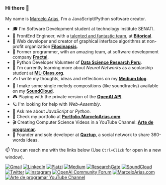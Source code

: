 ### Hi there 👋

My name is [Marcelo Arias](https://marceloarias.com), I'm a JavaScript/Python software creator.

- 🎓 I'm Software Development student at technology institute SENATI.
- 🦄 FrontEnd Engineer, with a [talented and fantastic team](https://www.linkedin.com/company/bitorical/people/), at **[Bitorical](https://www.linkedin.com/company/bitorical/)**.
- 🔬 Web developer and creator of graphical interface algorithms at non-profit organization **[Filosinapsis](https://github.com/Filosinapsis/)**.
- 🤖 Former programmer, with an amazing team, at software development company **[Fractal](https://www.linkedin.com/in/celer-s-a-c-98b270a9/)**.
- 🧠 Python Developer Volunteer of **[Data Science Research Peru](https://www.datascience.pe/)**.
- 🔭 I'm currently learning more about *Neural Networks* as a scolarship student at **[ML-Class.org](http://ml-class.org/)**.
- ✍ I write my thoughts, ideas and reflections on my **[Medium blog](https://medium.com/@360macky)**.
- 🎹 I make some single melody compositions (like soundtracks) available on my **[SoundCloud](https://soundcloud.com/360macky)**.
- 🎮 Playing with the private version of the **[OpenAI API](https://beta.openai.com/)**.
- 🪐 I'm looking for help with *Web-Assembly*.
- 💬 Ask me about *JavaScript* or *Python*.
- 📡 Check my portfolio at **[Portfolio.MarceloArias.com](https://portfolio.marceloarias.com/)**
- 🎬 Creating Computer Science Videos in a YouTube Channel: **[Arte de programar](https://www.youtube.com/ArteDeProgramar)**.
- 🚀 Founder and sole developer at **[Qaztup](https://qaztup.me/)**, a social network to share 360-words ideas.

📫 You can reach me with the links below (Use `Ctrl+Click` for open in a new window).

[![Gmail](https://img.shields.io/badge/-Gmail-D14836?style=for-the-badge&logo=gmail&logoColor=white)](mailto:mail.marcelo.as@gmail.com)
[![LinkedIn](https://img.shields.io/badge/-LinkedIn-0077B5?style=for-the-badge&logo=linkedin&logoColor=white)](https://www.linkedin.com/in/marcelo-arias/)
[![Platzi](https://img.shields.io/badge/-Platzi-98CA3F?style=for-the-badge&logo=platzi&logoColor=white)](https://platzi.com/p/360macky/)
[![Medium](https://img.shields.io/badge/-Medium-FFFFFF?style=for-the-badge&logo=medium&logoColor=black)](https://medium.com/@360macky)
[![ResearchGate](https://img.shields.io/badge/-ResearchGate-00CCBB?style=for-the-badge&logo=researchgate&logoColor=white)](https://www.researchgate.net/profile/Marcelo_Arias6)
[![SoundCloud](https://img.shields.io/badge/-SoundCloud-FF3300?style=for-the-badge&logo=soundcloud&logoColor=white)](https://soundcloud.com/360macky)
[![Twitter](https://img.shields.io/badge/-Twitter-1DA1F2?style=for-the-badge&logo=twitter&logoColor=white)](https://twitter.com/360macky)
[![Instagram](https://img.shields.io/badge/-Instagram-c13584?style=for-the-badge&logo=instagram&logoColor=white)](https://www.instagram.com/360macky/)
[![OpenAI Community Forum](https://img.shields.io/badge/-OpenAI%20Community-412991?style=for-the-badge&logo=openai&logoColor=white)](https://community.openai.com/u/360macky)
[![MarceloArias.com](https://img.shields.io/badge/-MarceloArias.com-425FC7?style=for-the-badge&logo=atom&logoColor=white)](https://www.marceloarias.com/)
[![Arte de programar YouTube Channel](https://img.shields.io/badge/-Arte%20de%20programar-e4002b?style=for-the-badge&logo=youtube&logoColor=white)](https://www.youtube.com/ArteDeProgramar)
